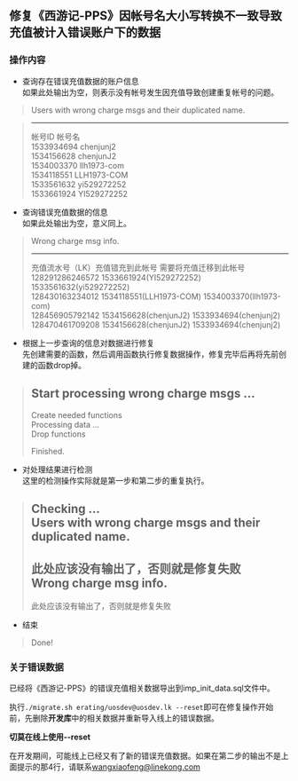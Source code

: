 ## 修复《西游记-PPS》因帐号名大小写转换不一致导致充值被计入错误账户下的数据

### 操作内容

* 查询存在错误充值数据的账户信息  
  如果此处输出为空，则表示没有帐号发生因充值导致创建重复帐号的问题。
> Users with wrong charge msgs and their duplicated name.

> -------------------------------------------------------
> 帐号ID     帐号名  
> 1533934694 chenjunj2  
> 1534156628 chenjunJ2  
> 1534003370 llh1973-com  
> 1534118551 LLH1973-COM  
> 1533561632 yi529272252  
> 1533661924 YI529272252  

* 查询错误充值数据的信息  
  如果此处输出为空，意义同上。
> Wrong charge msg info.
>
> -------------------------------------------------------
> 充值流水号（LK）充值错充到此帐号         需要将充值迁移到此帐号  
> 128291286246572 1533661924(YI529272252)  1533561632(yi529272252)  
> 128430163234012 1534118551(LLH1973-COM)  1534003370(llh1973-com)  
> 128456905792142 1534156628(chenjunJ2)    1533934694(chenjunj2)  
> 128470461709208 1534156628(chenjunJ2)    1533934694(chenjunj2)  

* 根据上一步查询的信息对数据进行修复  
  先创建需要的函数，然后调用函数执行修复数据操作，修复完毕后再将先前创建的函数drop掉。
> Start processing wrong charge msgs ...
> -------------------------------------------------------
> Create needed functions  
> Processing data ...  
> Drop functions  
>   
> Finished.  

* 对处理结果进行检测  
  这里的检测操作实际就是第一步和第二步的重复执行。  
> Checking ...  
> Users with wrong charge msgs and their duplicated name.
> -------------------------------------------------------
> 此处应该没有输出了，否则就是修复失败  
> Wrong charge msg info.  
> -------------------------------------------------------
> 此处应该没有输出了，否则就是修复失败  

* 结束  
> Done!

### 关于错误数据
已经将《西游记-PPS》的错误充值相关数据导出到imp_init_data.sql文件中。

执行`./migrate.sh erating/uosdev@uosdev.lk --reset`即可在修复操作开始前，先删除**开发库**中的相关数据并重新导入线上的错误数据。

**切莫在线上使用--reset**

在开发期间，可能线上已经又有了新的错误充值数据。如果在第二步的输出不是上面提示的那4行，请联系<wangxiaofeng@linekong.com>

